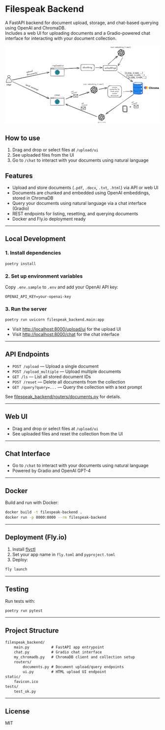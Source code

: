 # Filespeak Backend

A FastAPI backend for document upload, storage, and chat-based querying using OpenAI and ChromaDB.  
Includes a web UI for uploading documents and a Gradio-powered chat interface for interacting with your document collection.

![Architecture](architecture.png)

## How to use

1. Drag and drop or select files at `/upload/ui`
2. See uploaded files from the UI
3. Go to `/chat` to interact with your documents using natural language

## Features

- Upload and store documents (`.pdf`, `.docx`, `.txt`, `.html`) via API or web UI
- Documents are chunked and embedded using OpenAI embeddings, stored in ChromaDB
- Query your documents using natural language via a chat interface (Gradio)
- REST endpoints for listing, resetting, and querying documents
- Docker and Fly.io deployment ready

---

## Local Development

### 1. Install dependencies

```sh
poetry install
```

### 2. Set up environment variables

Copy `.env.sample` to `.env` and add your OpenAI API key:

```
OPENAI_API_KEY=your-openai-key
```

### 3. Run the server

```sh
poetry run uvicorn filespeak_backend.main:app
```

- Visit [http://localhost:8000/upload/ui](http://localhost:8000/upload/ui) for the upload UI
- Visit [http://localhost:8000/chat](http://localhost:8000/chat) for the chat interface

---

## API Endpoints

- `POST /upload` — Upload a single document
- `POST /upload_multiple` — Upload multiple documents
- `GET /ls` — List all stored document IDs
- `POST /reset` — Delete all documents from the collection
- `GET /query?query=...` — Query the collection with a text prompt

See [filespeak_backend/routers/documents.py](filespeak_backend/routers/documents.py) for details.

---

## Web UI

- Drag and drop or select files at `/upload/ui`
- See uploaded files and reset the collection from the UI

---

## Chat Interface

- Go to `/chat` to interact with your documents using natural language
- Powered by Gradio and OpenAI GPT-4

---

## Docker

Build and run with Docker:

```sh
docker build -t filespeak-backend .
docker run -p 8000:8000 --rm filespeak-backend
```

---

## Deployment (Fly.io)

1. Install [flyctl](https://fly.io/docs/hands-on/install-flyctl/)
2. Set your app name in `fly.toml` and `pyproject.toml`
3. Deploy:

```sh
fly launch
```

---

## Testing

Run tests with:

```sh
poetry run pytest
```

---

## Project Structure

```
filespeak_backend/
    main.py          # FastAPI app entrypoint
    chat.py          # Gradio chat interface
    my_chromadb.py   # ChromaDB client and collection setup
    routers/
        documents.py # Document upload/query endpoints
        ui.py        # HTML upload UI endpoint
static/
    favicon.ico
tests/
    test_ok.py
```

---

## License

MIT